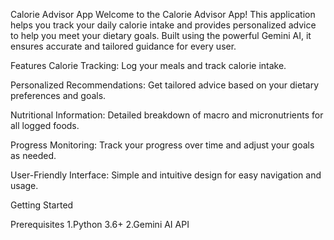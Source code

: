 Calorie Advisor App
Welcome to the Calorie Advisor App! This application helps you track your daily calorie intake and provides personalized advice to help you meet your dietary goals. Built using the powerful Gemini AI, it ensures accurate and tailored guidance for every user.

Features
Calorie Tracking: Log your meals and track calorie intake.

Personalized Recommendations: Get tailored advice based on your dietary preferences and goals.

Nutritional Information: Detailed breakdown of macro and micronutrients for all logged foods.

Progress Monitoring: Track your progress over time and adjust your goals as needed.

User-Friendly Interface: Simple and intuitive design for easy navigation and usage.


Getting Started

Prerequisites
1.Python 3.6+
2.Gemini AI API
